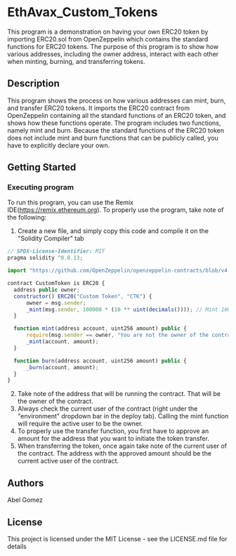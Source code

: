 # EthAvax_Custom_Tokens

This program is a demonstration on having your own ERC20 token by importing ERC20.sol from OpenZeppelin which contains the standard functions for ERC20 tokens. The purpose of this program is to show how various addresses, including the owner address, interact with each other when minting, burning, and transferring tokens.

## Description

This program shows the process on how various addresses can mint, burn, and transfer ERC20 tokens. It imports the ERC20 contract from OpenZeppelin containing all the standard functions of an ERC20 token, and shows how these functions operate. The program includes two functions, namely mint and burn. Because the standard functions of the ERC20 token does not include mint and burn functions that can be publicly called, you have to explicitly declare your own.   

## Getting Started

### Executing program
To run this program, you can use the Remix IDE(https://remix.ethereum.org). To properly use the program, take note of the following:
1. Create a new file, and simply copy this code and compile it on the "Solidity Compiler" tab
  ```javascript
// SPDX-License-Identifier: MIT
pragma solidity ^0.8.13;

import "https://github.com/OpenZeppelin/openzeppelin-contracts/blob/v4.0.0/contracts/token/ERC20/ERC20.sol";

contract CustomToken is ERC20 {
    address public owner; 
    constructor() ERC20("Custom Token", "CTK") {
        owner = msg.sender;
        _mint(msg.sender, 100000 * (10 ** uint(decimals()))); // Mint 100,000 tokens with 18 decimal places
    }

    function mint(address account, uint256 amount) public {
        require(msg.sender == owner, "You are not the owner of the contract.");
        _mint(account, amount);
    }

    function burn(address account, uint256 amount) public {
        _burn(account, amount);
    }
}

```
2. Take note of the address that will be running the contract. That will be the owner of the contract.
3. Always check the current user of the contract (right under the "environment" dropdown bar in the deploy tab). Calling the mint function will require the active user to be the owner.
4. To properly use the transfer function, you first have to approve an amount for the address that you want to initiate the token transfer.
5. When transferring the token, once again take note of the current user of the contract. The address with the approved amount should be the current active user of the contract.

## Authors

Abel Gomez  

## License

This project is licensed under the MIT License - see the LICENSE.md file for details
